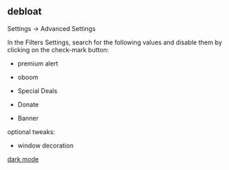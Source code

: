 ## debloat

Settings -> Advanced Settings

In the Filters Settings, search for the following values and disable them by clicking on the check-mark button:

- premium alert

- oboom

- Special Deals

- Donate

- Banner

optional tweaks:

- window decoration

[dark mode](https://github.com/Vinylwalk3r/JDownloader-2-Dark-Theme?tab=readme-ov-file#installing)
